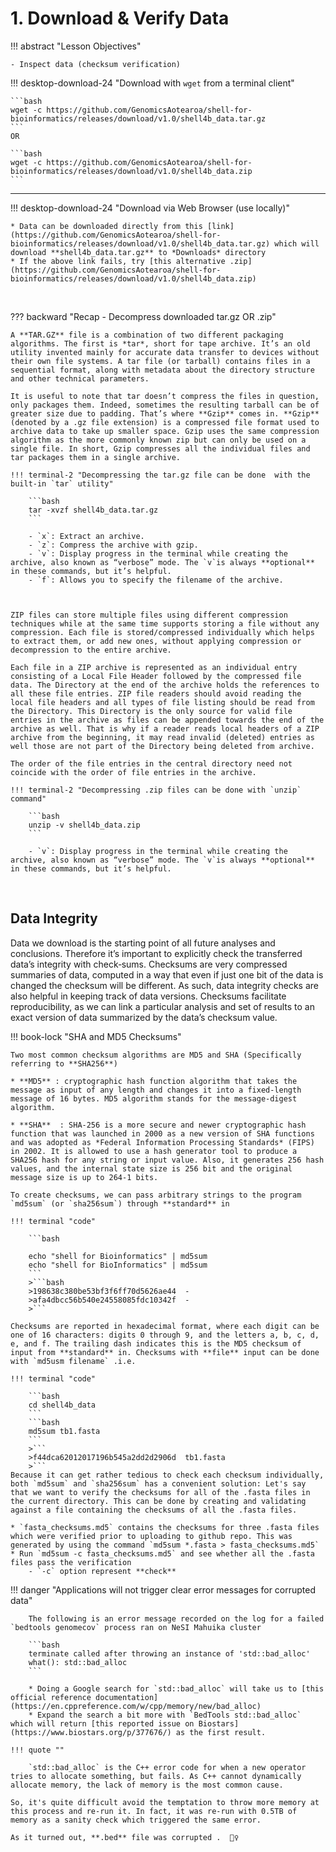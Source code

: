 # 1. Download & Verify Data

!!! abstract "Lesson Objectives"

    - Inspect data (checksum verification)

!!! desktop-download-24 "Download with `wget` from a terminal client"

    ```bash
    wget -c https://github.com/GenomicsAotearoa/shell-for-bioinformatics/releases/download/v1.0/shell4b_data.tar.gz
    ```
    OR

    ```bash
    wget -c https://github.com/GenomicsAotearoa/shell-for-bioinformatics/releases/download/v1.0/shell4b_data.zip
    ```

- - -

!!! desktop-download-24 "Download via Web Browser (use locally)"

    * Data can be downloaded directly from this [link](https://github.com/GenomicsAotearoa/shell-for-bioinformatics/releases/download/v1.0/shell4b_data.tar.gz) which will download **shell4b_data.tar.gz** to *Downloads* directory
    * If the above link fails, try [this alternative .zip](https://github.com/GenomicsAotearoa/shell-for-bioinformatics/releases/download/v1.0/shell4b_data.zip)

<br>

??? backward "Recap - Decompress downloaded tar.gz OR .zip"

    A **TAR.GZ** file is a combination of two different packaging algorithms. The first is *tar*, short for tape archive. It’s an old utility invented mainly for accurate data transfer to devices without their own file systems. A tar file (or tarball) contains files in a sequential format, along with metadata about the directory structure and other technical parameters.
    
    It is useful to note that tar doesn’t compress the files in question, only packages them. Indeed, sometimes the resulting tarball can be of greater size due to padding. That’s where **Gzip** comes in. **Gzip** (denoted by a .gz file extension) is a compressed file format used to archive data to take up smaller space. Gzip uses the same compression algorithm as the more commonly known zip but can only be used on a single file. In short, Gzip compresses all the individual files and tar packages them in a single archive.
    
    !!! terminal-2 "Decompressing the tar.gz file can be done  with the built-in `tar` utility"
    
        ```bash
        tar -xvzf shell4b_data.tar.gz
        ```
    
        - `x`: Extract an archive.
        - `z`: Compress the archive with gzip.
        - `v`: Display progress in the terminal while creating the archive, also known as “verbose” mode. The `v`is always **optional** in these commands, but it’s helpful.
        - `f`: Allows you to specify the filename of the archive.
    
    
    
    ZIP files can store multiple files using different compression techniques while at the same time supports storing a file without any compression. Each file is stored/compressed individually which helps to extract them, or add new ones, without applying compression or decompression to the entire archive.
    
    Each file in a ZIP archive is represented as an individual entry consisting of a Local File Header followed by the compressed file data. The Directory at the end of the archive holds the references to all these file entries. ZIP file readers should avoid reading the local file headers and all types of file listing should be read from the Directory. This Directory is the only source for valid file entries in the archive as files can be appended towards the end of the archive as well. That is why if a reader reads local headers of a ZIP archive from the beginning, it may read invalid (deleted) entries as well those are not part of the Directory being deleted from archive.
    
    The order of the file entries in the central directory need not coincide with the order of file entries in the archive.
    
    !!! terminal-2 "Decompressing .zip files can be done with `unzip` command"
    
        ```bash
        unzip -v shell4b_data.zip
        ```
    
        - `v`: Display progress in the terminal while creating the archive, also known as “verbose” mode. The `v`is always **optional** in these commands, but it’s helpful.

<br>

## Data Integrity

Data we download is the starting point of all future analyses and conclusions. Therefore it’s important to explicitly check the transferred data’s integrity with check‐sums. Checksums are very compressed summaries of data, computed in a way that even if just one bit of the data is changed the checksum will be different. As such, data integrity checks are also helpful in keeping track of data versions. Checksums facilitate reproducibility, as we can link a particular analysis and set of results to an exact version of data summarized by the data’s checksum value.

!!! book-lock "SHA and MD5 Checksums"

    Two most common checksum algorithms are MD5 and SHA (Specifically referring to **SHA256**)

    * **MD5** : cryptographic hash function algorithm that takes the message as input of any length and changes it into a fixed-length message of 16 bytes. MD5 algorithm stands for the message-digest algorithm.

    * **SHA**  : SHA-256 is a more secure and newer cryptographic hash function that was launched in 2000 as a new version of SHA functions and was adopted as *Federal Information Processing Standards* (FIPS) in 2002. It is allowed to use a hash generator tool to produce a SHA256 hash for any string or input value. Also, it generates 256 hash values, and the internal state size is 256 bit and the original message size is up to 264-1 bits.

    To create checksums, we can pass arbitrary strings to the program `md5sum` (or `sha256sum`) through **standard** in

    !!! terminal "code"

        ```bash
    
        echo "shell for Bioinformatics" | md5sum
        echo "shell for BioInformatics" | md5sum
        ```
        >```bash
        >198638c380be53bf3f6ff70d5626ae44  -
        >afa4dbcc56b540e24558085fdc10342f  -
        >```

    Checksums are reported in hexadecimal format, where each digit can be one of 16 characters: digits 0 through 9, and the letters a, b, c, d, e, and f. The trailing dash indicates this is the MD5 checksum of input from **standard** in. Checksums with **file** input can be done with `md5usm filename` .i.e.

    !!! terminal "code"

        ```bash
        cd shell4b_data
        ```
        ```bash    
        md5sum tb1.fasta
        ```
        >```
        >f44dca62012017196b545a2dd2d2906d  tb1.fasta
        >```
    Because it can get rather tedious to check each checksum individually, both `md5sum` and `sha256sum` has a convenient solution: Let's say that we want to verify the checksums for all of the .fasta files in the current directory. This can be done by creating and validating against a file containing the checksums of all the .fasta files.

    * `fasta_checksums.md5` contains the checksums for three .fasta files which were verified prior to uploading to github repo. This was generated by using the command `md5sum *.fasta > fasta_checksums.md5`
    * Run `md5sum -c fasta_checksums.md5` and see whether all the .fasta files pass the verification
        - `-c` option represent **check**


!!! danger "Applications will not trigger clear error messages for corrupted data"

        The following is an error message recorded on the log for a failed `bedtools genomecov` process ran on NeSI Mahuika cluster

        ```bash
        terminate called after throwing an instance of 'std::bad_alloc'
        what(): std::bad_alloc
        ```

        * Doing a Google search for `std::bad_alloc` will take us to [this official reference documentation](https://en.cppreference.com/w/cpp/memory/new/bad_alloc)
        * Expand the search a bit more with `BedTools std::bad_alloc` which will return [this reported issue on Biostars](https://www.biostars.org/p/377676/) as the first result.

    !!! quote ""

        `std::bad_alloc` is the C++ error code for when a new operator tries to allocate something, but fails. As C++ cannot dynamically   allocate memory, the lack of memory is the most common cause.

    So, it's quite difficult avoid the temptation to throw more memory at this process and re-run it. In fact, it was re-run with 0.5TB of memory as a sanity check which triggered the same error.

    As it turned out, **.bed** file was corrupted .  🕵️‍♀️
